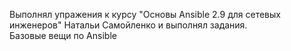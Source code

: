 Выполнял упражения к курсу "Основы Ansible 2.9 для сетевых инженеров" Натальи Самойленко и выполнял задания.  
Базовые вещи по Ansible
